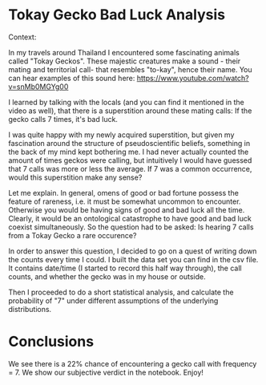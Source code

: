 # Tokay Gecko Bad Luck Analysis

Context:

In my travels around Thailand I encountered some fascinating animals called "Tokay Geckos".
These majestic creatures make a sound - their mating and territorial call- that resembles "to-kay", hence their name. You can hear examples of this sound here: https://www.youtube.com/watch?v=snMb0MGYg00

I learned by talking with the locals (and you can find it mentioned in the video as well), that there is a superstition around these mating calls: If the gecko calls 7 times, it's bad luck.

I was quite happy with my newly acquired superstition, but given my fascination around the structure of pseudoscientific beliefs, something in the back of my mind kept bothering me. I had never actually counted the amount of times geckos were calling, but intuitively I would have guessed that 7 calls was more or less the average. If 7 was a common occurrence, would this superstition make any sense?

Let me explain. In general, omens of good or bad fortune possess the feature of rareness, i.e. it must be somewhat uncommon to encounter. Otherwise you would be having signs of good and bad luck all the time. Clearly, it would be an ontological catastrophe to have good and bad luck coexist simultaneously. So the question had to be asked: Is hearing 7 calls from a Tokay Gecko a rare occurence?

In order to answer this question, I decided to go on a quest of writing down the counts every time I could. I built the data set you can find in the csv file. It contains date/time (I started to record this half way through), the call counts, and whether the gecko was in my house or outside.

Then I proceeded to do a short statistical analysis, and calculate the probability of "7" under different assumptions of the underlying distributions.

# Conclusions

We see there is a 22% chance of encountering a gecko call with frequency = 7. We show our subjective verdict in the notebook. Enjoy!

